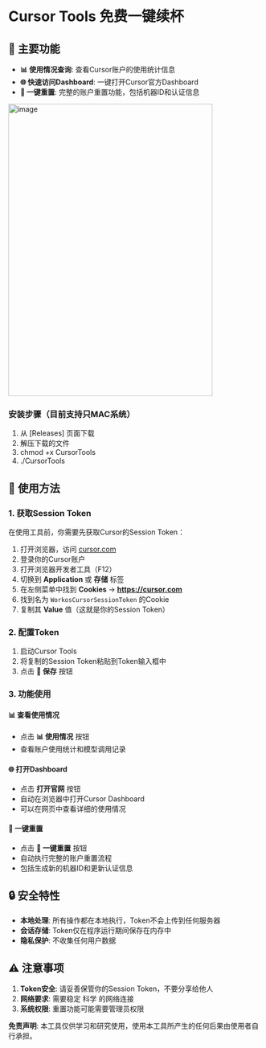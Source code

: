 # Cursor Tools 免费一键续杯

## 🌟 主要功能

- **📊 使用情况查询**: 查看Cursor账户的使用统计信息
- **🌐 快速访问Dashboard**: 一键打开Cursor官方Dashboard
- **🚀 一键重置**: 完整的账户重置功能，包括机器ID和认证信息


<img width="406" height="582" alt="image" src="https://github.com/user-attachments/assets/2e09bf28-2841-47fa-96db-86e018ceb316" />


### 安装步骤（目前支持只MAC系统）

1. 从 [Releases] 页面下载
2. 解压下载的文件
3. chmod +x CursorTools
4. ./CursorTools


## 🚀 使用方法

### 1. 获取Session Token

在使用工具前，你需要先获取Cursor的Session Token：

1. 打开浏览器，访问 [cursor.com](https://cursor.com)
2. 登录你的Cursor账户
3. 打开浏览器开发者工具（F12）
4. 切换到 **Application** 或 **存储** 标签
5. 在左侧菜单中找到 **Cookies** → **https://cursor.com**
6. 找到名为 `WorkosCursorSessionToken` 的Cookie
7. 复制其 **Value** 值（这就是你的Session Token）

### 2. 配置Token

1. 启动Cursor Tools
2. 将复制的Session Token粘贴到Token输入框中
3. 点击 **💾 保存** 按钮

### 3. 功能使用

#### 📊 查看使用情况
- 点击 **📊 使用情况** 按钮
- 查看账户使用统计和模型调用记录


#### 🌐 打开Dashboard
- 点击 **打开官网** 按钮
- 自动在浏览器中打开Cursor Dashboard
- 可以在网页中查看详细的使用情况

#### 🚀 一键重置
- 点击 **🚀 一键重置** 按钮
- 自动执行完整的账户重置流程
- 包括生成新的机器ID和更新认证信息


## 🔒 安全特性

- **本地处理**: 所有操作都在本地执行，Token不会上传到任何服务器
- **会话存储**: Token仅在程序运行期间保存在内存中
- **隐私保护**: 不收集任何用户数据

## ⚠️ 注意事项

1. **Token安全**: 请妥善保管你的Session Token，不要分享给他人
3. **网络要求**: 需要稳定 科学 的网络连接
4. **系统权限**: 重置功能可能需要管理员权限


**免责声明**: 本工具仅供学习和研究使用，使用本工具所产生的任何后果由使用者自行承担。
